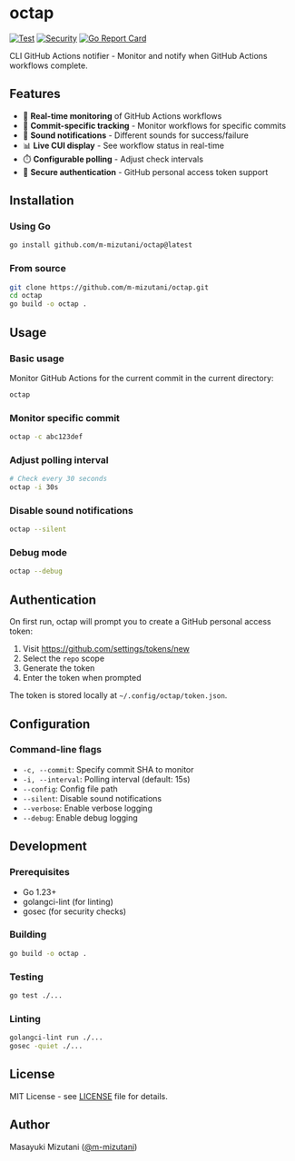 # octap

[![Test](https://github.com/m-mizutani/octap/actions/workflows/test.yml/badge.svg)](https://github.com/m-mizutani/octap/actions/workflows/test.yml)
[![Security](https://github.com/m-mizutani/octap/actions/workflows/security.yml/badge.svg)](https://github.com/m-mizutani/octap/actions/workflows/security.yml)
[![Go Report Card](https://goreportcard.com/badge/github.com/m-mizutani/octap)](https://goreportcard.com/report/github.com/m-mizutani/octap)

CLI GitHub Actions notifier - Monitor and notify when GitHub Actions workflows complete.

## Features

- 🔄 **Real-time monitoring** of GitHub Actions workflows
- 🎯 **Commit-specific tracking** - Monitor workflows for specific commits
- 🔔 **Sound notifications** - Different sounds for success/failure
- 📊 **Live CUI display** - See workflow status in real-time
- ⏱️ **Configurable polling** - Adjust check intervals
- 🔐 **Secure authentication** - GitHub personal access token support

## Installation

### Using Go

```bash
go install github.com/m-mizutani/octap@latest
```

### From source

```bash
git clone https://github.com/m-mizutani/octap.git
cd octap
go build -o octap .
```

## Usage

### Basic usage

Monitor GitHub Actions for the current commit in the current directory:

```bash
octap
```

### Monitor specific commit

```bash
octap -c abc123def
```

### Adjust polling interval

```bash
# Check every 30 seconds
octap -i 30s
```

### Disable sound notifications

```bash
octap --silent
```

### Debug mode

```bash
octap --debug
```

## Authentication

On first run, octap will prompt you to create a GitHub personal access token:

1. Visit https://github.com/settings/tokens/new
2. Select the `repo` scope
3. Generate the token
4. Enter the token when prompted

The token is stored locally at `~/.config/octap/token.json`.

## Configuration

### Command-line flags

- `-c, --commit`: Specify commit SHA to monitor
- `-i, --interval`: Polling interval (default: 15s)
- `--config`: Config file path
- `--silent`: Disable sound notifications
- `--verbose`: Enable verbose logging
- `--debug`: Enable debug logging

## Development

### Prerequisites

- Go 1.23+
- golangci-lint (for linting)
- gosec (for security checks)

### Building

```bash
go build -o octap .
```

### Testing

```bash
go test ./...
```

### Linting

```bash
golangci-lint run ./...
gosec -quiet ./...
```

## License

MIT License - see [LICENSE](LICENSE) file for details.

## Author

Masayuki Mizutani ([@m-mizutani](https://github.com/m-mizutani))